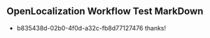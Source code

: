 ## OpenLocalization Workflow Test MarkDown
* b835438d-02b0-4f0d-a32c-fb8d77127476 
thanks!<!--HONumber=Mar16_HO3-->
